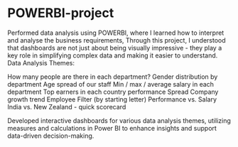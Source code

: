 # POWERBI-project
Performed data analysis using POWERBI, where I learned how to interpret and analyse the business requirements, Through this project, I understood that dashboards are not just about being visually impressive - they play a key role in simplifying complex data and making it easier to understand.
Data Analysis Themes:

How many people are there in each department?
Gender distribution by department
Age spread of our staff 
Min / max / average salary in each department
Top earners in each country
performance Spread
Company growth trend
Employee Filter (by starting letter)
Performance vs. Salary
India vs. New Zealand - quick scorecard

Developed interactive dashboards for various data analysis themes, utilizing measures and calculations in Power BI to enhance insights and support data-driven decision-making.
